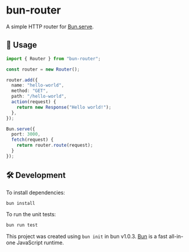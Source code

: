 # bun-router

A simple HTTP router for [Bun.serve](https://bun.sh/docs/api/http#bun-serve).

## 🚀 Usage

```ts
import { Router } from "bun-router";

const router = new Router();

router.add({
  name: "hello-world",
  method: "GET",
  path: "/hello-world",
  action(request) {
    return new Response("Hello world!");
  },
});

Bun.serve({
  port: 3000,
  fetch(request) {
    return router.route(request);
  }
});
```

## 🛠️ Development

To install dependencies:

```bash
bun install
```

To run the unit tests:

```bash
bun run test
```

This project was created using `bun init` in bun v1.0.3. [Bun](https://bun.sh) is a fast all-in-one JavaScript runtime.
